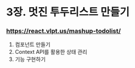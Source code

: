 # 3장. 멋진 투두리스트 만들기

### https://react.vlpt.us/mashup-todolist/

1. 컴포넌트 만들기
2. Context API를 활용한 상태 관리
3. 기능 구현하기
